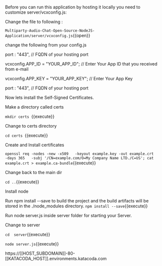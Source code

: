 Before you can run this application by hosting it locally you need to customize server/vcxconfig.js:

Change the file to following :

`Multiparty-Audio-Chat-Open-Source-NodeJS-Application/server/vcxconfig.js`{{open}}

change the following from your config.js

port  : "443",  // FQDN of  your hosting port

vcxconfig.APP_ID      = "YOUR_APP_ID"; 
 // Enter Your App ID that you received from e-mail

vcxconfig.APP_KEY     = "YOUR_APP_KEY"; 
// Enter Your App Key

port  : "443",  // FQDN of  your hosting port



Now lets install the Self-Signed Certificates.

Make a directory called certs

`mkdir certs `{{execute}}

Change to certs directory

`cd certs `{{execute}}

Create and Install certificates 

`openssl req -nodes -new -x509   -keyout example.key -out example.crt   -days 365   -subj '/CN=example.com/O=My Company Name LTD./C=US'; cat example.crt > example.ca-bundle`{{execute}} 

Change back to the main dir


`cd ..`{{execute}}

Install node 

Run npm install --save to build the project and the build artifacts will be stored in the ./node_modules directory.
`npm install --save`{{execute}}

Run node server.js inside server folder for starting your Server.

Change to server

`cd  server`{{execute}}

`node server.js`{{execute}}


https://[[HOST_SUBDOMAIN]]-80-[[KATACODA_HOST]].environments.katacoda.com
